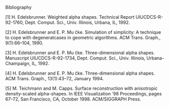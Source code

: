 Bibliography

[1] H. Edelsbrunner. Weighted alpha shapes. Technical Report UIUCDCS-R- 92-1760, Dept. Comput. Sci., Univ. Illinois, Urbana, IL, 1992.

[2] H. Edelsbrunner and E. P. Mu ̈cke. Simulation of simplicity: A technique to cope with degeneratcases in geometric algorithms. ACM Trans. Graph., 9(1):66–104, 1990.

[3] H. Edelsbrunner and E. P. Mu ̈cke. Three-dimensional alpha shapes. Manuscript UIUCDCS-R-92-1734, Dept. Comput. Sci., Univ. Illinois, Urbana-Champaign, IL, 1992.

[4] H. Edelsbrunner and E. P. Mu ̈cke. Three-dimensional alpha shapes. ACM Trans. Graph., 13(1):43–72, January 1994.

[5] M. Teichmann and M. Capps. Surface reconstruction with anisotropic density-scaled alpha-shapes. In IEEE Visualization ’98 Proceedings, pages 67–72, San Francisco, CA, October 1998. ACM/SIGGRAPH Press.
